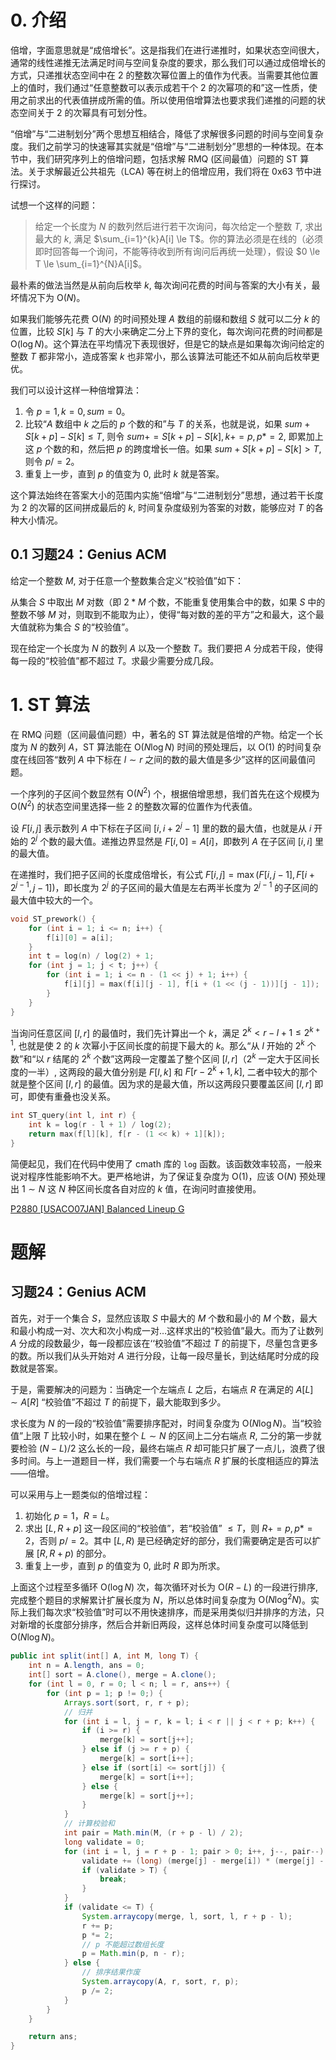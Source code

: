 # 0. 介绍

倍增，字面意思就是“成倍增长”。这是指我们在进行递推时，如果状态空间很大，通常的线性递推无法满足时间与空间复杂度的要求，那么我们可以通过成倍增长的方式，只递推状态空间中在 2 的整数次幂位置上的值作为代表。当需要其他位置上的值时，我们通过“任意整数可以表示成若干个 2 的次幂项的和”这一性质，使用之前求出的代表值拼成所需的值。所以使用倍增算法也要求我们递推的问题的状态空间关于 2 的次幂具有可划分性。

“倍增”与“二进制划分”两个思想互相结合，降低了求解很多问题的时间与空间复杂度。我们之前学习的快速幂其实就是“倍增”与“二进制划分”思想的一种体现。在本节中，我们研究序列上的倍增问题，包括求解 RMQ (区间最值）问题的 ST 算法。关于求解最近公共祖先（LCA) 等在树上的倍增应用，我们将在 0x63 节中进行探讨。

试想一个这样的问题：

> 给定一个长度为 $N$ 的数列然后进行若干次询问，每次给定一个整数 $T$, 求出最大的 $k$, 满足 $\sum_{i=1}^{k}A[i] \le T$。你的算法必须是在线的（必须即时回答每一个询问，不能等待收到所有询问后再统一处理），假设 $0 \le T \le \sum_{i=1}^{N}A[i]$。

最朴素的做法当然是从前向后枚举 $k$, 每次询问花费的时间与答案的大小有关，最坏情况下为 $\mathrm{O}(N)$。

如果我们能够先花费 $\mathrm{O}(N)$ 的时间预处理 $A$ 数组的前缀和数组 $S$ 就可以二分 $k$ 的位置，比较 $S[k]$ 与 $T$ 的大小来确定二分上下界的变化，每次询问花费的时间都是 $\mathrm{O}(\log N)$。这个算法在平均情况下表现很好，但是它的缺点是如果每次询问给定的整数 $T$ 都非常小，造成答案 $k$ 也非常小，那么该算法可能还不如从前向后枚举更优。

我们可以设计这样一种倍增算法：

1. 令 $p =1,k = 0, sum = 0$。
2. 比较“$A$ 数组中 $k$ 之后的 $p$ 个数的和”与 $T$ 的关系，也就是说，如果 $sum +S[k + p] - S[k] \le T$, 则令 $sum += S[k + p] -S[k] , k += p, p *= 2$, 即累加上这 $p$ 个数的和，然后把 $p$ 的跨度增长一倍。如果 $sum + S[k + p] -S[k ] > T$, 则令 $p/= 2$。
3. 重复上一步，直到 $p$ 的值变为 0, 此时 $k$ 就是答案。

这个算法始终在答案大小的范围内实施“倍增”与“二进制划分”思想，通过若干长度为 2 的次幂的区间拼成最后的 $k$, 时间复杂度级别为答案的对数，能够应对 $T$ 的各种大小情况。

## 0.1 习题24：Genius ACM

给定一个整数 $M$, 对于任意一个整数集合定义“校验值”如下：

从集合 $S$ 中取出 $M$ 对数（即 $2*M$ 个数，不能重复使用集合中的数，如果 $S$ 中的整数不够 $M$ 对，则取到不能取为止），使得“每对数的差的平方”之和最大，这个最大值就称为集合 $S$ 的“校验值”。

现在给定一个长度为 $N$ 的数列 $A$ 以及一个整数 $T$。我们要把 $A$ 分成若干段，使得每一段的“校验值”都不超过 $T$。求最少需要分成几段。

# 1. ST 算法

在 RMQ 问题（区间最值问题）中，著名的 ST 算法就是倍增的产物。给定一个长度为 $N$ 的数列 $A$，ST 算法能在 $\mathrm{O}(N\log N)$ 时间的预处理后，以 $\mathrm{O}(1)$ 的时间复杂度在线回答“数列 $A$ 中下标在 $l\sim r$ 之间的数的最大值是多少”这样的区间最值问题。

一个序列的子区间个数显然有 $\mathrm{O}(N^2)$ 个，根据倍增思想，我们首先在这个规模为 $\mathrm{O}(N^2)$ 的状态空间里选择一些 2 的整数次幂的位置作为代表值。

设 $F [i,j ]$ 表示数列 $A$ 中下标在子区间 $[i,i +2^j -1 ]$ 里的数的最大值，也就是从 $i$ 开始的 $2^j$ 个数的最大值。递推边界显然是 $F [i,0] = A[i ]$，即数列 $A$ 在子区间 $[i,i]$ 里的最大值。

在递推时，我们把子区间的长度成倍增长，有公式 $F[i,j] = \max(F[i,j-1], F[i+2^{j-1},j-1])$，即长度为 $2^j$ 的子区间的最大值是左右两半长度为 $2^{j-1}$ 的子区间的最大值中较大的一个。

```c
void ST_prework() {
    for (int i = 1; i <= n; i++) {
        f[i][0] = a[i];
    }
    int t = log(n) / log(2) + 1;
    for (int j = 1; j < t; j++) {
        for (int i = 1; i <= n - (1 << j) + 1; i++) {
            f[i][j] = max(f[i][j - 1], f[i + (1 << (j - 1))][j - 1]);
        }
    }
}
```

当询问任意区间 $[l,r]$ 的最值时，我们先计算出一个 $k$，满足 $2^k < r -l +1 \le 2^{k+1}$, 也就是使 2 的 $k$ 次幂小于区间长度的前提下最大的 $k$。那么“从 $l$ 开始的 $2^k$ 个数”和“以 $r$ 结尾的 $2^k$ 个数”这两段一定覆盖了整个区间 $[l,r]$（$2^k$ 一定大于区间长度的一半）, 这两段的最大值分别是 $F[l,k]$ 和 $F [r - 2^k+1, k]$, 二者中较大的那个就是整个区间 $[l,r]$ 的最值。因为求的是最大值，所以这两段只要覆盖区间 $[l,r]$ 即可，即使有重叠也没关系。

```c
int ST_query(int l, int r) {
    int k = log(r - l + 1) / log(2);
    return max(f[l][k], f[r - (1 << k) + 1][k]);
}
```

简便起见，我们在代码中使用了 cmath 库的 `log` 函数。该函数效率较高，一般来说对程序性能影响不大。更严格地讲，为了保证复杂度为 $\mathrm{O}(1)$，应该  $\mathrm{O}(N)$ 预处理出 $1\sim N$ 这 $N$ 种区间长度各自对应的 $k$ 值，在询问时直接使用。

[P2880 [USACO07JAN] Balanced Lineup G](https://www.luogu.com.cn/problem/P2880)

# 题解

## 习题24：Genius ACM

首先，对于一个集合 $S$，显然应该取 $S$ 中最大的 $M$ 个数和最小的 $M$ 个数，最大和最小构成一对、次大和次小构成一对…这样求出的“校验值”最大。而为了让数列 $A$ 分成的段数最少，每一段都应该在‘‘校验值”不超过 $T$ 的前提下，尽量包含更多的数。所以我们从头开始对 $A$ 进行分段，让每一段尽量长，到达结尾时分成的段数就是答案。

于是，需要解决的问题为：当确定一个左端点 $L$ 之后，右端点 $R$ 在满足的 $A[L]\sim A[R]$ “校验值”不超过 $T$ 的前提下，最大能取到多少。

求长度为 $N$ 的一段的“校验值”需要排序配对，时间复杂度为 $\mathrm{O}(N\log N)$。当“校验值”上限 $T$ 比较小时，如果在整个 $L\sim N$ 的区间上二分右端点 $R$, 二分的第一步就要检验 $(N-L)/2$ 这么长的一段，最终右端点 $R$ 却可能只扩展了一点儿，浪费了很多时间。与上一道题目一样，我们需要一个与右端点 $R$ 扩展的长度相适应的算法——倍增。

可以采用与上一题类似的倍增过程：

1. 初始化 $p = 1，R =L$。
2. 求出 $[L, R + p]$ 这一段区间的“校验值”，若“校验值” $\le T$，则 $R+= p , p *=2$，否则 $p/= 2$。其中 $[L, R)$ 是已经确定好的部分，我们需要确定是否可以扩展 $[R, R+p)$ 的部分。
3.  重复上一步，直到 $p$ 的值变为 0, 此时 $R$ 即为所求。

上面这个过程至多循环 $\mathrm{O}(\log N)$ 次，每次循环对长为 $\mathrm{O}(R-L)$ 的一段进行排序, 完成整个题目的求解累计扩展长度为 $N$，所以总体时间复杂度为 $\mathrm{O}(N\log^2 N)$。实际上我们每次求“校验值”时可以不用快速排序，而是采用类似归并排序的方法，只对新增的长度部分排序，然后合并新旧两段，这样总体时间复杂度可以降低到 $\mathrm{O}(N\log N)$。

```java
public int split(int[] A, int M, long T) {
    int n = A.length, ans = 0;
    int[] sort = A.clone(), merge = A.clone();
    for (int l = 0, r = 0; l < n; l = r, ans++) {
        for (int p = 1; p != 0;) {
            Arrays.sort(sort, r, r + p);
            // 归并
            for (int i = l, j = r, k = l; i < r || j < r + p; k++) {
                if (i >= r) {
                    merge[k] = sort[j++];
                } else if (j >= r + p) {
                    merge[k] = sort[i++];
                } else if (sort[i] <= sort[j]) {
                    merge[k] = sort[i++];
                } else {
                    merge[k] = sort[j++];
                }
            }
            // 计算校验和
            int pair = Math.min(M, (r + p - l) / 2);
            long validate = 0;
            for (int i = l, j = r + p - 1; pair > 0; i++, j--, pair--) {
                validate += (long) (merge[j] - merge[i]) * (merge[j] - merge[i]);
                if (validate > T) {
                    break;
                }
            }
            if (validate <= T) {
                System.arraycopy(merge, l, sort, l, r + p - l);
                r += p;
                p *= 2;
                // p 不能超过数组长度
                p = Math.min(p, n - r);
            } else {
                // 排序结果作废
                System.arraycopy(A, r, sort, r, p);
                p /= 2;
            }
        }
    }

    return ans;
}
```

